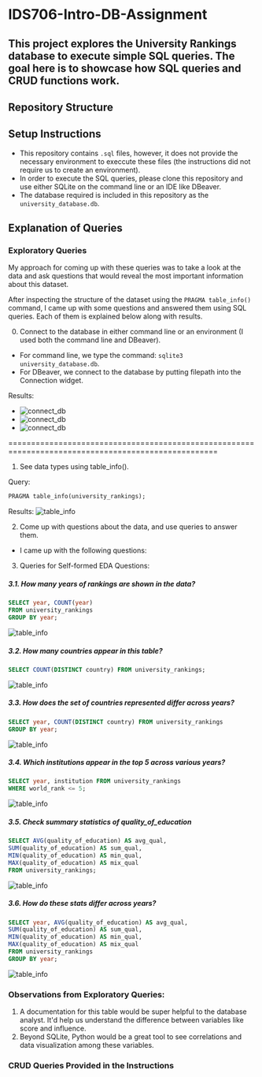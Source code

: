 # IDS706-Intro-DB-Assignment

## This project explores the University Rankings database to execute simple SQL queries. The goal here is to showcase how SQL queries and CRUD functions work.

## Repository Structure

## Setup Instructions
- This repository contains `.sql` files, however, it does not provide the necessary environment to execcute these files (the instructions did not require us to create an environment).
- In order to execute the SQL queries, please clone this repository and use either SQLite on the command line or an IDE like DBeaver.
- The database required is included in this repository as the `university_database.db`.

## Explanation of Queries

### Exploratory Queries

My approach for coming up with these queries was to take a look at the data and ask questions that would reveal the most important information about this dataset.

After inspecting the structure of the dataset using the `PRAGMA table_info()` command, I came up with some questions and answered them using SQL queries. Each of them is explained below along with results.

0. Connect to the database in either command line or an environment (I used both the command line and DBeaver).
- For command line, we type the command: `sqlite3 university_database.db`.
- For DBeaver, we connect to the database by putting filepath into the Connection widget.

Results:
- ![connect_db](screenshots/command_line/connect_db_1.png)
- ![connect_db](screenshots/command_line/connect_db_2.png)
- ![connect_db](screenshots/DBeaver/connect_db_1.png)

====================================================================================================
1. See data types using table_info().

Query:
```sql
PRAGMA table_info(university_rankings);
```
Results:
![table_info](screenshots/command_line/analyze_table_info.png)

2. Come up with questions about the data, and use queries to answer them.
- I came up with the following questions:

3. Queries for Self-formed EDA Questions:

##### 3.1. How many years of rankings are shown in the data?

```sql
SELECT year, COUNT(year)
FROM university_rankings
GROUP BY year;
```
![table_info](screenshots/command_line/q3_1.png)



##### 3.2. How many countries appear in this table? 
```sql
SELECT COUNT(DISTINCT country) FROM university_rankings;
```
![table_info](screenshots/command_line/q3_2.png)


##### 3.3. How does the set of countries represented differ across years?
```sql
SELECT year, COUNT(DISTINCT country) FROM university_rankings
GROUP BY year;
```
![table_info](screenshots/command_line/q3_3.png)

##### 3.4. Which institutions appear in the top 5 across various years?
```sql
SELECT year, institution FROM university_rankings
WHERE world_rank <= 5;
```
![table_info](screenshots/command_line/q3_4.png)

##### 3.5. Check summary statistics of quality_of_education
```sql
SELECT AVG(quality_of_education) AS avg_qual,
SUM(quality_of_education) AS sum_qual,
MIN(quality_of_education) AS min_qual,
MAX(quality_of_education) AS mix_qual
FROM university_rankings;
```
![table_info](screenshots/command_line/q3_5.png)

##### 3.6. How do these stats differ across years?
```sql
SELECT year, AVG(quality_of_education) AS avg_qual, 
SUM(quality_of_education) AS sum_qual,
MIN(quality_of_education) AS min_qual,
MAX(quality_of_education) AS mix_qual
FROM university_rankings 
GROUP BY year;
```
![table_info](screenshots/command_line/q3_6.png)

### Observations from Exploratory Queries:
1. A documentation for this table would be super helpful to the database analyst. It'd help us understand the difference between variables like score and influence. 
2. Beyond SQLite, Python would be a great tool to see correlations and data visualization among these variables.


### CRUD Queries Provided in the Instructions